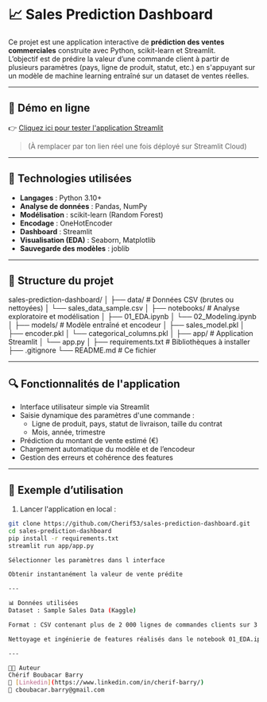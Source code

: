 # 📈 Sales Prediction Dashboard

Ce projet est une application interactive de **prédiction des ventes commerciales** construite avec Python, scikit-learn et Streamlit.  
L’objectif est de prédire la valeur d’une commande client à partir de plusieurs paramètres (pays, ligne de produit, statut, etc.) en s'appuyant sur un modèle de machine learning entraîné sur un dataset de ventes réelles.

---

## 🚀 Démo en ligne

👉 [Cliquez ici pour tester l'application Streamlit](https://prediction-dashboard.streamlit.app/)

> (À remplacer par ton lien réel une fois déployé sur Streamlit Cloud)

---

## 🧰 Technologies utilisées

- **Langages** : Python 3.10+
- **Analyse de données** : Pandas, NumPy
- **Modélisation** : scikit-learn (Random Forest)
- **Encodage** : OneHotEncoder
- **Dashboard** : Streamlit
- **Visualisation (EDA)** : Seaborn, Matplotlib
- **Sauvegarde des modèles** : joblib

---

## 📁 Structure du projet

sales-prediction-dashboard/
│
├── data/ # Données CSV (brutes ou nettoyées)
│ └── sales_data_sample.csv
│
├── notebooks/ # Analyse exploratoire et modélisation
│ ├── 01_EDA.ipynb
│ └── 02_Modeling.ipynb
│
├── models/ # Modèle entraîné et encodeur
│ ├── sales_model.pkl
│ ├── encoder.pkl
│ └── categorical_columns.pkl
│
├── app/ # Application Streamlit
│ └── app.py
│
├── requirements.txt # Bibliothèques à installer
├── .gitignore
└── README.md # Ce fichier


---

## 🔍 Fonctionnalités de l'application

- Interface utilisateur simple via Streamlit
- Saisie dynamique des paramètres d'une commande :
  - Ligne de produit, pays, statut de livraison, taille du contrat
  - Mois, année, trimestre
- Prédiction du montant de vente estimé (€)
- Chargement automatique du modèle et de l’encodeur
- Gestion des erreurs et cohérence des features

---

## 🧪 Exemple d’utilisation

1. Lancer l'application en local :
```bash
git clone https://github.com/Cherif53/sales-prediction-dashboard.git 
cd sales-prediction-dashboard
pip install -r requirements.txt
streamlit run app/app.py

Sélectionner les paramètres dans l interface

Obtenir instantanément la valeur de vente prédite

---

📊 Données utilisées
Dataset : Sample Sales Data (Kaggle)

Format : CSV contenant plus de 2 000 lignes de commandes clients sur 3 ans

Nettoyage et ingénierie de features réalisés dans le notebook 01_EDA.ipynb

---

🧑‍💼 Auteur
Chérif Boubacar Barry
🔗 [Linkedin](https://www.linkedin.com/in/cherif-barry/)
📧 cboubacar.barry@gmail.com